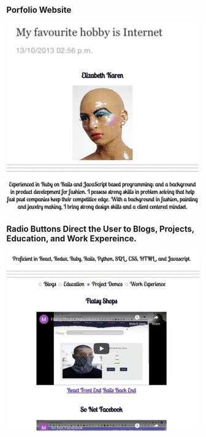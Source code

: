 <h2>Porfolio Website</h2>

<img src='./Images/myWebsite.png' alt='me'>

<h2>Radio Buttons Direct the User to Blogs, Projects, Education, and Work Expereince.</h2>

<img src='./Images/radio.png' alt='radio buttons' >